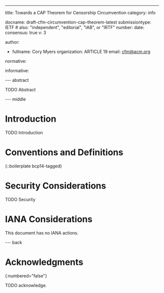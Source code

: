 ---
title: Towards a CAP Theorem for Censorship Circumvention
category: info

docname: draft-cfm-circumvention-cap-theorem-latest
submissiontype: IETF  # also: "independent", "editorial", "IAB", or "IRTF"
number:
date:
consensus: true
v: 3

author:
 - fullname: Cory Myers
   organization: ARTICLE 19
   email: cfm@acm.org

normative:

informative:


--- abstract

TODO Abstract


--- middle

# Introduction

TODO Introduction


# Conventions and Definitions

{::boilerplate bcp14-tagged}


# Security Considerations

TODO Security


# IANA Considerations

This document has no IANA actions.


--- back

# Acknowledgments
{:numbered="false"}

TODO acknowledge.
